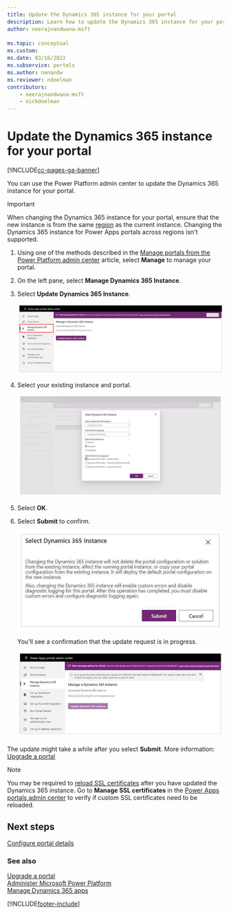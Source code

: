 ```yaml
---
title: Update the Dynamics 365 instance for your portal
description: Learn how to update the Dynamics 365 instance for your portal.
author: neerajnandwana-msft

ms.topic: conceptual
ms.custom: 
ms.date: 03/16/2022
ms.subservice: portals
ms.author: nenandw
ms.reviewer: ndoelman
contributors:
    - neerajnandwana-msft
    - nickdoelman
---
```


# Update the Dynamics 365 instance for your portal


[!INCLUDE[cc-pages-ga-banner](../../../includes/cc-pages-ga-banner.md)]

You can use the Power Platform admin center to update the Dynamics 365 instance for your portal.

> [!IMPORTANT]
> When changing the Dynamics 365 instance for your portal, ensure that the new instance is from the same [region](/power-platform/admin/regions-overview) as the current instance. Changing the Dynamics 365 instance for Power Apps portals across regions isn't supported.

1. Using one of the methods described in the [Manage portals from the Power Platform admin center](power-platform-admin-center.md) article, select **Manage** to manage your portal.

1. On the left pane, select **Manage Dynamics 365 Instance**.

1. Select **Update Dynamics 365 Instance**.

    ![Update your Dynamics 365 instance.](media/power-platform-admin-center/update-dynamics365-instance.png "Update your Dynamics 365 instance")

1. Select your existing instance and portal.

    ![Select your Dynamics 365 instance.](media/power-platform-admin-center/select-dynamics365-instance.png "Select your Dynamics 365 instance")

1. Select **OK**.

1. Select **Submit** to confirm.

    ![Submit Dynamics 365 solution update.](media/power-platform-admin-center/submit-selection.png "Submit Dynamics 365 solution update")

    You'll see a confirmation that the update request is in progress.

    ![Update request submitted.](media/power-platform-admin-center/update-request-submitted.png "Update request submitted")

The update might take a while after you select **Submit**. More information: [Upgrade a portal](upgrade-portal.md)

> [!NOTE]
> You may be required to [reload SSL certificates](manage-ssl-certificates.md) after you have updated the Dynamics 365 instance. Go to **Manage SSL certificates** in the [Power Apps portals admin center](admin-overview.md) to verify if custom SSL certificates need to be reloaded.

## Next steps

[Configure portal details](portal-details.md)

### See also

[Upgrade a portal](upgrade-portal.md) <br>
[Administer Microsoft Power Platform](/power-platform/admin/admin-documentation) <br>
[Manage Dynamics 365 apps](/power-platform/admin/manage-apps)


[!INCLUDE[footer-include](../../../includes/footer-banner.md)]
